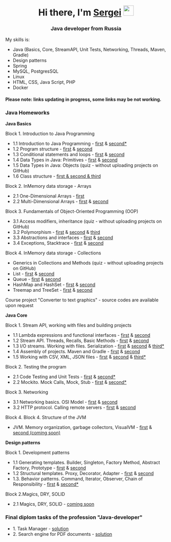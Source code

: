 <html>
<h1 align="center">Hi there, I'm <a href="#" target="_blank">Sergei</a> 
<img src="https://github.com/blackcater/blackcater/raw/main/images/Hi.gif" height="32"/></h1>
<h3 align="center">Java developer from Russia</h3>
  <div>
    <p>My skills is:</p>
    <ul>
        <li>Java (Basics, Core, StreamAPI, Unit Tests, Networking, Threads, Maven, Gradle)</li>
        <li>Design patterns</li>
        <li>Spring</li>
        <li>MySQL, PostgresSQL</li>
        <li>Linux</li>
        <li>HTML, CSS, Java Script, PHP</li>
        <li>Docker</li>
    </ul>
    </div>
    <div>
    <div>
        <h4>Please note: links updating in progress, some links may be not working.</h4>
    </div>
    <h3>Java Homeworks</h3>
    <p><b>Java Basics</b></p>
    <p>Block 1. Introduction to Java Programming</p>
    <ul>
    <li>1.1 Introduction to Java Programming - <a href="https://github.com/Arhat161/introduction_1_1_1" target="_blank">first</a> & <a href="https://github.com/Arhat161/introduction_1_1_2" target="_blank">second*</a></li>
    <li>1.2 Program structure - <a href="https://github.com/Arhat161/program-structure_1.2.1" target="_blank">first</a> & <a href="https://github.com/Arhat161/program-structure_1.2.2" target="_blank">second</a></li>
    <li>1.3 Conditional statements and loops - <a href="https://github.com/Arhat161/conditional-statements-cycles_1.3.1" target="_blank">first</a> & <a href="https://github.com/Arhat161/conditional-statements-cycles_1.3.2" target="_blank">second</a></li>
    <li>1.4 Data Types in Java: Primitives - <a href="https://github.com/Arhat161/primitive-types_1.4.1" target="_blank">first</a> & <a href="https://github.com/Arhat161/primitive-types_1.4.2" target="_blank">second</a></li>
    <li>1.5 Data Types in Java: Objects (quiz - without uploading projects on GitHub)</li>
    <li>1.6 Сlass structure - <a href="https://github.com/Arhat161/class-structure_1.6_ALL-IN-ONE" target="_blank">first & second & third</a></li>
    </ul>
    <p>Block 2. InMemory data storage - Arrays</p>
    <ul>
    <li>2.1 One-Dimensional Arrays - <a href="https://github.com/Arhat161/one-dimensional-array21V2" target="_blank">first</a></li>
    <li>2.2 Multi-Dimensional Arrays - <a href="https://github.com/Arhat161/multidimensional-array_2.2.1" target="_blank">first</a> & <a href="https://github.com/Arhat161/multidimensional-array_2.2.2" target="_blank">second</a></li>
    </ul>
      <p>Block 3. Fundamentals of Object-Oriented Programming (OOP)</p>
      <ul>
      <li>3.1 Access modifiers, inheritance (quiz - without uploading projects on GitHub)</li>
      <li>3.2 Polymorphism - <a href="https://github.com/Arhat161/polymorphism_3.2.1" target="_blank">first</a> & <a href="https://github.com/Arhat161/polymorphism_3.2.2" target="_blank">second</a> & <a href="https://github.com/Arhat161/polymorphism_3.3.3" target="_blank">third</a></li>
      <li>3.3 Abstractions and interfaces - <a href="https://github.com/Arhat161/interfaces_3.3.1" target="_blank">first</a> & <a href="https://github.com/Arhat161/interfaces_3.2.2" target="_blank">second</a></li>
      <li>3.4 Exceptions, Stacktrace - <a href="#" target="_blank">first</a> & <a href="#" target="_blank">second</a></li>
      </ul>
    <p>Block 4. InMemory data storage - Collections</p>
      <ul>
        <li>Generics in Collections and Methods (quiz - without uploading projects on GitHub)</li>
        <li>List - <a href="#" target="_blank">first</a> & <a href="#" target="_blank">second</a></li>
        <li>Queue - <a href="#" target="_blank">first</a> & <a href="#" target="_blank">second</a></li>
        <li>HashMap and HashSet - <a href="#" target="_blank">first</a> & <a href="#" target="_blank">second</a></li>
        <li>Treemap and TreeSet - <a href="#" target="_blank">first</a> & <a href="#" target="_blank">second</a></li>
      </ul>
      <p>Course project "Converter to text graphics" - source codes are available upon request</p>
    <p><b>Java Core</b></p>
    <p>Block 1. Stream API, working with files and building projects</p>
    <ul>
        <li>1.1 Lambda expressions and functional interfaces - <a href="https://github.com/Arhat161/lambda_task1" target="_blank">first</a> & <a href="https://github.com/Arhat161/lambda_task2" target="_blank">second</a></li>
        <li>1.2 Stream API. Threads, Recalls, Basic Methods - <a href="https://github.com/Arhat161/stream_task1" target="_blank">first</a> & <a href="https://github.com/Arhat161/Stream_task2" target="_blank">second</a></li>
        <li>1.3 I/O streams. Working with files. Serialization - <a href="https://github.com/Arhat161/files_task_1" target="_blank">first</a> 
& <a href="https://github.com/Arhat161/files_task_2" target="_blank">second</a> & <a href="https://github.com/Arhat161/files_task_3" target="_blank">third*</a></li>
        <li>1.4 Assembly of projects. Maven and Gradle - <a href="https://github.com/Arhat161/builders_task_1" target="_blank">first</a> & <a href="https://github.com/Arhat161/builders_task_2" target="_blank">second</a></li>
        <li>1.5 Working with CSV, XML, JSON files - <a href="https://github.com/Arhat161/special_files_task_1" target="_blank">first</a> 
& <a href="https://github.com/Arhat161/special_files_task_2" target="_blank">second</a> & <a href="https://github.com/Arhat161/special_files_task_3" target="_blank">third*</a></li>
    </ul>
    <p>Block 2. Testing the program</p>
    <ul>
        <li>2.1 Code Testing and Unit Tests - <a href="https://github.com/Arhat161/junit_task_1" target="_blank">first</a> & <a href="https://github.com/Arhat161/junit_task_2" target="_blank">second*</a></li>
        <li>2.2 Mockito. Mock Calls, Mock, Stub - <a href="https://github.com/Arhat161/geo-service" target="_blank">first</a> & <a href="https://github.com/Arhat161/healthcare-service" target="_blank">second*</a></li>
    </ul>
    <p>Block 3. Networking</p>
    <ul>
        <li>3.1 Networking basics. OSI Model - <a href="https://github.com/Arhat161/network_task_1" target="_blank">first</a> & <a href="https://github.com/Arhat161/network_task_2" target="_blank">second</a></li>
        <li>3.2 HTTP protocol. Calling remote servers - <a href="https://github.com/Arhat161/http_task_1" target="_blank">first</a> & <a href="https://github.com/Arhat161/http_task_2" target="_blank">second</a></li>
    </ul>
    <p>Block 4. Block 4. Structure of the JVM</p>
    <ul>
        <li>JVM. Memory organization, garbage collectors, VisualVM - <a href="https://github.com/Arhat161/JVM_task_1" target="_blank">first</a> & <a href="#" target="_blank">second (coming soon)</a></li>
    </ul>
    <p><b>Design patterns</b></p>
    <p>Block 1. Development patterns</p>
        <ul>
            <li>1.1 Generating templates. Builder, Singleton, Factory Method, Abstract Factory, Prototype - <a href="https://github.com/Arhat161/creational_task_1" target="_blank">first</a> & <a href="https://github.com/Arhat161/creational_task_2" target="_blank">second</a></li>
            <li>1.2 Structural templates. Proxy, Decorator, Adapter - <a href="https://github.com/Arhat161/structural_task_1" target="_blank">first</a> & <a href="https://github.com/Arhat161/structural_task_2" target="_blank">second</a></li>
            <li>1.3. Behavior patterns. Command, Iterator, Observer, Chain of Responsibility - <a href="https://github.com/Arhat161/behave_task_1_simple" target="_blank">first</a> & <a href="https://github.com/Arhat161/behave_task_1" target="_blank">second*</a></li>
        </ul>
    <p>Block 2.Magics, DRY, SOLID</p>
    <ul>
        <li>2.1 Magics, DRY, SOLID - <a href="#" target="_blank">coming soon</a></li>
    </ul>
    
  <p><h3>Final diplom tasks of the profession "Java-developer"</h3>
  <ul>
<li>1. Task Manager - <a href="https://github.com/Arhat161/pcs-javacore" target="_blank">solution</a></li>
  <li>2. Search engine for PDF documents - <a href="https://github.com/Arhat161/pcs-jd-diplom-complete" target="_blank">solution</a></li>
</ul>
  </div>

<html>

